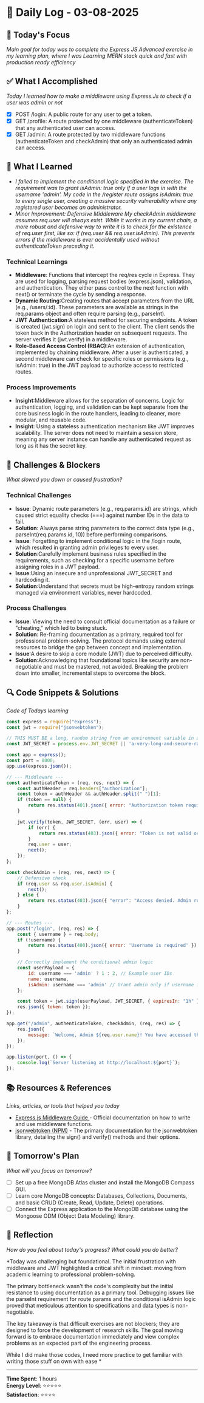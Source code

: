 # 📅 Daily Log - 03-08-2025

## 🎯 Today's Focus
*Main goal for today was to complete the Express JS Advanced exercise in my learning plan, where I was Learning MERN stack  quick and fast with production ready efficiency*

## ✅ What I Accomplished
*Today I learned how to make a middleware using Express.Js to check if a user was admin or not*

- [x] POST /login: A public route for any user to get a token.
- [x] GET /profile: A route protected by one middleware (authenticateToken) that any authenticated user can access.
- [x] GET /admin: A route protected by two middleware functions (authenticateToken and checkAdmin) that only an authenticated admin can access.

## 🧠 What I Learned
- *I failed to implement the conditional logic specified in the exercise. The requirement was to grant isAdmin: true only if a user logs in with the username 'admin'. My code in the /register route assigns isAdmin: true to every single user, creating a massive security vulnerability where any registered user becomes an administrator.*
- *Minor Improvement: Defensive Middleware
My checkAdmin middleware assumes req.user will always exist. While it works in my current chain, a more robust and defensive way to write it is to check for the existence of req.user first, like so: if (req.user && req.user.isAdmin). This prevents errors if the middleware is ever accidentally used without authenticateToken preceding it.*

### Technical Learnings
- **Middleware**: Functions that intercept the req/res cycle in Express. They are used for logging, parsing request bodies (express.json), validation, and authentication. They either pass control to the next function with next() or terminate the cycle by sending a response.
- **Dynamic Routing**:Creating routes that accept parameters from the URL (e.g., /users/:id). These parameters are available as strings in the req.params object and often require parsing (e.g., parseInt).
-  **JWT Authentication**:A stateless method for securing endpoints. A token is created (jwt.sign) on login and sent to the client. The client sends the token back in the Authorization header on subsequent requests. The server verifies it (jwt.verify) in a middleware.
-  **Role-Based Access Control (RBAC)**:An extension of authentication, implemented by chaining middleware. After a user is authenticated, a second middleware can check for specific roles or permissions (e.g., isAdmin: true) in the JWT payload to authorize access to restricted routes.

### Process Improvements
- **Insight**:Middleware allows for the separation of concerns. Logic for authentication, logging, and validation can be kept separate from the core business logic in the route handlers, leading to cleaner, more modular, and reusable code.
- **Insight**: Using a stateless authentication mechanism like JWT improves scalability. The server does not need to maintain a session store, meaning any server instance can handle any authenticated request as long as it has the secret key.

## 🚧 Challenges & Blockers
*What slowed you down or caused frustration?*

### Technical Challenges
- **Issue**: Dynamic route parameters (e.g., req.params.id) are strings, which caused strict equality checks (===) against number IDs in the data to fail.
- **Solution**: Always parse string parameters to the correct data type (e.g., parseInt(req.params.id, 10)) before performing comparisons.
- **Issue**: Forgetting to implement conditional logic in the /login route, which resulted in granting admin privileges to every user.
- **Solution**:Carefully implement business rules specified in the requirements, such as checking for a specific username before assigning roles in a JWT payload.
- **Issue**:Using an insecure and unprofessional JWT_SECRET and hardcoding it.
- **Solution**:Understand that secrets must be high-entropy random strings managed via environment variables, never hardcoded.
  
### Process Challenges
- **Issue**: Viewing the need to consult official documentation as a failure or "cheating," which led to being stuck.
- **Solution**: Re-framing documentation as a primary, required tool for professional problem-solving. The protocol demands using external resources to bridge the gap between concept and implementation.
- **Issue**:A desire to skip a core module (JWT) due to perceived difficulty.
- **Solution**:Acknowledging that foundational topics like security are non-negotiable and must be mastered, not avoided. Breaking the problem down into smaller, incremental steps to overcome the block.
## 🔍 Code Snippets & Solutions
*Code of Todays learning*

```Javascript
const express = require("express");
const jwt = require("jsonwebtoken");

// THIS MUST BE a long, random string from an environment variable in a real app.
const JWT_SECRET = process.env.JWT_SECRET || 'a-very-long-and-secure-random-string-for-dev';

const app = express();
const port = 8000;
app.use(express.json());

// --- Middleware ---
const authenticateToken = (req, res, next) => {
    const authHeader = req.headers["authorization"];
    const token = authHeader && authHeader.split(" ")[1];
    if (token == null) {
        return res.status(401).json({ error: "Authorization token required" });
    }

    jwt.verify(token, JWT_SECRET, (err, user) => {
        if (err) {
            return res.status(403).json({ error: "Token is not valid or has expired" });
        }
        req.user = user;
        next();
    });
};

const checkAdmin = (req, res, next) => {
    // Defensive check
    if (req.user && req.user.isAdmin) {
        next();
    } else {
        return res.status(403).json({ "error": "Access denied. Admin role required." });
    }
};

// --- Routes ---
app.post("/login", (req, res) => {
    const { username } = req.body;
    if (!username) {
        return res.status(400).json({ error: 'Username is required' });
    }

    // Correctly implement the conditional admin logic
    const userPayload = {
        id: username === 'admin' ? 1 : 2, // Example user IDs
        name: username,
        isAdmin: username === 'admin' // Grant admin only if username is 'admin'
    };

    const token = jwt.sign(userPayload, JWT_SECRET, { expiresIn: "1h" });
    res.json({ token: token });
});

app.get("/admin", authenticateToken, checkAdmin, (req, res) => {
    res.json({
        message: `Welcome, Admin ${req.user.name}! You have accessed the admin-only area.`
    });
});

app.listen(port, () => {
    console.log(`Server listening at http://localhost:${port}`);
});
```

## 📚 Resources & References
*Links, articles, or tools that helped you today*

- [Express.js Middleware Guide ](https://expressjs.com/en/guide/using-middleware.html) - Official documentation on how to write and use middleware functions.
- [jsonwebtoken (NPM)](https://www.npmjs.com/package/jsonwebtoken) - The primary documentation for the jsonwebtoken library, detailing the sign() and verify() methods and their options.

## 🎯 Tomorrow's Plan
*What will you focus on tomorrow?*

- [ ] Set up a free MongoDB Atlas cluster and install the MongoDB Compass GUI.
- [ ] Learn core MongoDB concepts: Databases, Collections, Documents, and basic CRUD (Create, Read, Update, Delete) operations.
- [ ] Connect the Express application to the MongoDB database using the Mongoose ODM (Object Data Modeling) library.

## 💭 Reflection
*How do you feel about today's progress? What could you do better?*

*Today was challenging but foundational. The initial frustration with middleware and JWT highlighted a critical shift in mindset: moving from academic learning to professional problem-solving.

The primary bottleneck wasn't the code's complexity but the initial resistance to using documentation as a primary tool. Debugging issues like the parseInt requirement for route params and the conditional isAdmin logic proved that meticulous attention to specifications and data types is non-negotiable.

The key takeaway is that difficult exercises are not blockers; they are designed to force the development of research skills. The goal moving forward is to embrace documentation immediately and view complex problems as an expected part of the engineering process.

While I did make those codes, I need more practice to get familiar with writing those stuff on own with ease
*

---

**Time Spent**: 1 hours  
**Energy Level**: ⭐⭐⭐⭐⭐  
**Satisfaction**: ⭐⭐⭐⭐ 